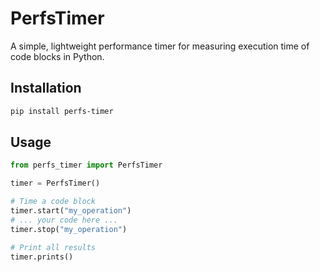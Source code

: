 # PerfsTimer

A simple, lightweight performance timer for measuring execution time of code blocks in Python.

## Installation

```bash
pip install perfs-timer
```

## Usage
```python
from perfs_timer import PerfsTimer

timer = PerfsTimer()

# Time a code block
timer.start("my_operation")
# ... your code here ...
timer.stop("my_operation")

# Print all results
timer.prints()